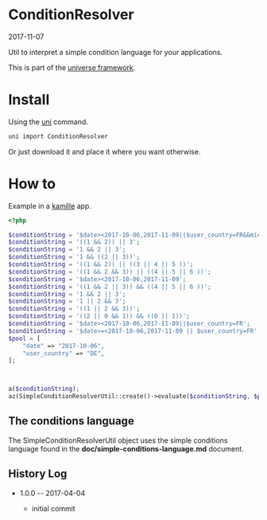 ConditionResolver
===========
2017-11-07



Util to interpret a simple condition language for your applications.


This is part of the [universe framework](https://github.com/karayabin/universe-snapshot).


Install
==========
Using the [uni](https://github.com/lingtalfi/universe-naive-importer) command.
```bash
uni import ConditionResolver
```

Or just download it and place it where you want otherwise.




How to
==========

Example in a [kamille](https://github.com/lingtalfi/kamille) app.

```php
<?php

$conditionString = '$date><2017-10-06,2017-11-09||$user_country=FR&&michel=tamere';
$conditionString = '((1 && 2)) || 3';
$conditionString = '1 && 2 || 3';
$conditionString = '1 && ((2 || 3))';
$conditionString = '((1 && 2)) || ((3 || 4 || 5 ))';
$conditionString = '((1 && 2 && 3)) || ((4 || 5 || 6 ))';
$conditionString = '$date><2017-10-06,2017-11-09';
$conditionString = '((1 && 2 || 3)) && ((4 || 5 || 6 ))';
$conditionString = '1 && 2 || 3';
$conditionString = '1 || 2 && 3';
$conditionString = '((1 || 2 && 3))';
$conditionString = '((2 || 0 && 1)) && ((0 || 1))';
$conditionString = '$date><2017-10-06,2017-11-09||$user_country=FR';
$conditionString = '$date>=<2017-10-06,2017-11-09 || $user_country=FR';
$pool = [
    "date" => "2017-10-06",
    "user_country" => "DE",
];



a($conditionString);
az(SimpleConditionResolverUtil::create()->evaluate($conditionString, $pool));
```



The conditions language
---------------------------

The SimpleConditionResolverUtil object uses the simple conditions language
found in the **doc/simple-conditions-language.md** document.




History Log
------------------    
    
- 1.0.0 -- 2017-04-04

    - initial commit